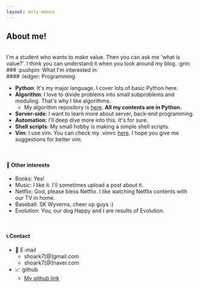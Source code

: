 ```yaml
---
layout: only-menus
---
```


## About me!
<br>
I'm a student who wants to make value. Then you can ask me 'what is value?'.  
I think you can understand it when you look around my blog. :grin:

<br>
### :pushpin: What I'm interested in: 
<br>
#### :ledger: Programming

* **Python**: It's my major language. I cover lots of basic Python here.  
* **Algorithm**: I love to divide problems into small subproblems and moduling. That's why I like algorithms.  
  - My algorithm repository is [here](https://github.com/shoark7/algorithm-with-python).  **All my contents are in Python.**
* **Server-side**: I want to learn more about server, back-end programming.  
* **Automation**: I'll deep dive more into this. It's for sure.
* **Shell scripts**: My small hobby is making a simple shell scripts.
* **Vim**: I use vim. You can check my .vimrc [here](https://github.com/shoark7/Daily-practice/blob/master/others/.vimrc).  I hope you give me suggestions for better vim.  

<br>

#### :ledger: Other interests
* Books: Yes!
* Music: I like it. I'll sometimes upload a post about it.
* Netflix: God, please bless Netflix. I like watching Netflix contents with our TV in home.
* Baseball: SK Wyverns, cheer up guys :)
* Evolution: You, our dog Happy and I are results of Evolution.

<br>

#### :telephone_receiver: Contact

* :e-mail: E-mail	
  - shoark7[@]gmail.com
  - shoark7[@]naver.com
* :chart_with_upwards_trend: github
  - [My github link](https://github.com/shoark7)


<br>
<br>
